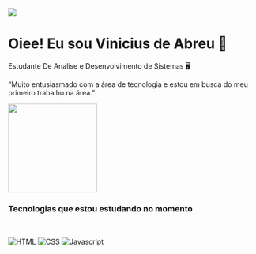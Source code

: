 
<img src="https://media.licdn.com/dms/image/D4D16AQFNH1krnAWTHw/profile-displaybackgroundimage-shrink_350_1400/0/1670647553146?e=1721260800&v=beta&t=DpX0XuxK1E9nunbzFLr3smAQ3xDYncojoa1zcYTZoSU">

# Oiee! Eu sou Vinicius de Abreu 🔆
 

<p>Estudante De Analise e Desenvolvimento de Sistemas  🖥️

<p>“Muito entusiasmado com a área de tecnologia e estou em busca do meu primeiro trabalho na área.”

<div>
 <img height="180em" widthe=100 src="https://github-readme-stats.vercel.app/api?username=viniciusabpr&theme=dark"/>
 </div>
            

### Tecnologias que estou estudando no momento 
##
<div style="display: inline_block"><br/>
   <img align="center" alt="HTML" src="https://img.shields.io/badge/HTML5-E34F26?style=for-the-badge&logo=html5&logoColor=white" />
   <img align="center" alt="CSS" src="https://img.shields.io/badge/CSS3-1572B6?style=for-the-badge&logo=css3&logoColor=white" />
   <img align="center" alt="Javascript" src="https://img.shields.io/badge/JavaScript-F7DF1E?style=for-the-badge&logo=javascript&logoColor=black">
</div>
<br>





